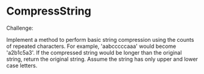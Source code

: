 # CompressString

Challenge:

Implement a method to perform basic string compression using the counts of repeated characters. For example, 'aabcccccaaa' would become 'a2b1c5a3'. If the compressed string would be longer than the original string, return the original string. Assume the string has only upper and lower case letters. 
